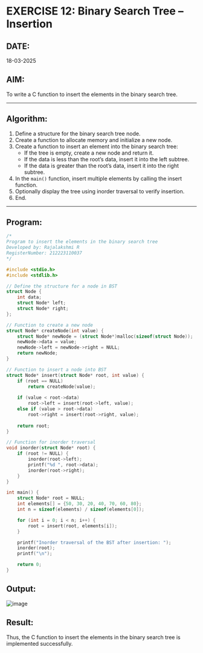 # EXERCISE 12: Binary Search Tree – Insertion

## DATE:
18-03-2025

## AIM:
To write a C function to insert the elements in the binary search tree.

---

## Algorithm:
1. Define a structure for the binary search tree node.
2. Create a function to allocate memory and initialize a new node.
3. Create a function to insert an element into the binary search tree:
   - If the tree is empty, create a new node and return it.
   - If the data is less than the root’s data, insert it into the left subtree.
   - If the data is greater than the root’s data, insert it into the right subtree.
4. In the `main()` function, insert multiple elements by calling the insert function.
5. Optionally display the tree using inorder traversal to verify insertion.
6. End.

---

## Program:
```c
/*
Program to insert the elements in the binary search tree
Developed by: Rajalakshmi R
RegisterNumber: 212223110037
*/

#include <stdio.h>
#include <stdlib.h>

// Define the structure for a node in BST
struct Node {
    int data;
    struct Node* left;
    struct Node* right;
};

// Function to create a new node
struct Node* createNode(int value) {
    struct Node* newNode = (struct Node*)malloc(sizeof(struct Node));
    newNode->data = value;
    newNode->left = newNode->right = NULL;
    return newNode;
}

// Function to insert a node into BST
struct Node* insert(struct Node* root, int value) {
    if (root == NULL)
        return createNode(value);
    
    if (value < root->data)
        root->left = insert(root->left, value);
    else if (value > root->data)
        root->right = insert(root->right, value);
    
    return root;
}

// Function for inorder traversal
void inorder(struct Node* root) {
    if (root != NULL) {
        inorder(root->left);
        printf("%d ", root->data);
        inorder(root->right);
    }
}

int main() {
    struct Node* root = NULL;
    int elements[] = {50, 30, 20, 40, 70, 60, 80};
    int n = sizeof(elements) / sizeof(elements[0]);

    for (int i = 0; i < n; i++) {
        root = insert(root, elements[i]);
    }

    printf("Inorder traversal of the BST after insertion: ");
    inorder(root);
    printf("\n");

    return 0;
}
```

## Output:

![image](https://github.com/user-attachments/assets/d2d63130-f2fe-4124-a215-857d10f7d995)


## Result:
Thus, the C function to insert the elements in the binary search tree is implemented successfully.
